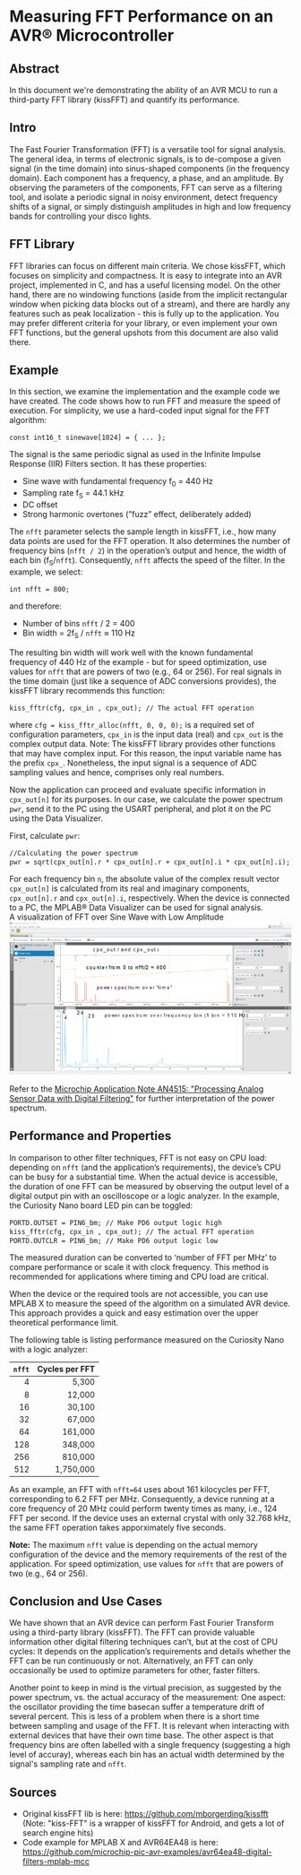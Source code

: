 
# Measuring FFT Performance on an AVR® Microcontroller
## Abstract
In this document we're demonstrating the ability of an AVR MCU to run a third-party FFT library (kissFFT) and quantify its performance. 

## Intro
The Fast Fourier Transformation (FFT) is a versatile tool for signal analysis. The general idea, in terms of electronic signals, is to de-compose a given signal (in the time domain) into sinus-shaped components (in the frequency domain). Each component has a frequency, a phase, and an amplitude. 
By observing the parameters of the components, FFT can serve as a filtering tool, and isolate a periodic signal in noisy environment, detect frequency shifts of a signal, or simply distinguish amplitudes in high and low frequency bands for controlling your disco lights.

## FFT Library
FFT libraries can focus on different main criteria. We chose kissFFT, which focuses on simplicity and compactness. It is easy to integrate into an AVR project, implemented in C, and has a useful licensing model. On the other hand, there are no windowing functions (aside from the implicit rectangular window when picking data blocks out of a stream), and there are hardly any features such as peak localization - this is fully up to the application.
You may prefer different criteria for your library, or even implement your own FFT functions, but the general upshots from this document are also valid there.

## Example
In this section, we examine the implementation and the example code we have created.
The code shows how to run FFT and measure the speed of execution. For simplicity, we use a hard-coded input signal for the FFT algorithm:
```
const int16_t sinewave[1024] = { ... };
```
The signal is the same periodic signal as used in the Infinite Impulse Response (IIR) Filters section. It has these properties:
- Sine wave with fundamental frequency f<sub>0</sub> = 440 Hz
- Sampling rate f<sub>S</sub> = 44.1 kHz
- DC offset
- Strong harmonic overtones (”fuzz” effect, deliberately added)

The `nfft` parameter selects the sample length in kissFFT, i.e., how many data points are used for the FFT operation. It also determines the number of frequency bins (`nfft / 2`) in the operation’s output and hence, the width of each
bin (f<sub>S</sub>/`nfft`). Consequently, `nfft` affects the speed of the filter.
In the example, we select:
```
int nfft = 800;
```
and therefore:
- Number of bins `nfft` / 2 = 400
- Bin width = 2f<sub>S</sub> / `nfft` ≈ 110 Hz

The resulting bin width will work well with the known fundamental frequency of 440 Hz of the example - but for speed optimization, use values for `nfft` that are powers of two (e.g., 64 or 256).
For real signals in the time domain (just like a sequence of ADC conversions provides), the kissFFT library recommends this function:
```
kiss_fftr(cfg, cpx_in , cpx_out); // The actual FFT operation
```
where `cfg = kiss_fftr_alloc(nfft, 0, 0, 0);` is a required set of configuration parameters, `cpx_in` is the input data (real) and `cpx_out` is the complex output data.
Note: The kissFFT library provides other functions that may have complex input. For this reason, the input variable name has the prefix `cpx_`. Nonetheless, the input signal is a sequence of ADC sampling values and hence, comprises only real numbers.

Now the application can proceed and evaluate specific information in `cpx_out[n]` for its purposes. In our case, we calculate the power spectrum `pwr`, send it to the PC using the USART peripheral, and plot it on the PC using the Data Visualizer.

First, calculate `pwr`:
```
//Calculating the power spectrum
pwr = sqrt(cpx_out[n].r * cpx_out[n].r + cpx_out[n].i * cpx_out[n].i);
```
For each frequency bin `n`, the absolute value of the complex result vector `cpx_out[n]` is calculated from its real and imaginary components, `cpx_out[n].r` and `cpx_out[n].i`, respectively.
When the device is connected to a PC, the MPLAB® Data Visualizer can be used for signal analysis.  
A visualization of FFT over Sine Wave with Low Amplitude  
![Fast Fourier Transform](images/fft_dirty_sine_with_DC_explained.png)


 Refer to the [Microchip Application Note AN4515: "Processing Analog Sensor Data with Digital Filtering"](https://ww1.microchip.com/downloads/en/Appnotes/ProcessAnalogSensorDataDigitalFiltering-DS00004515.pdf) for further interpretation of the power spectrum.
 
## Performance and Properties
In comparison to other filter techniques, FFT is not easy on CPU load: depending on `nfft` (and the application’s requirements), the device’s CPU can be busy for a substantial time.
When the actual device is accessible, the duration of one FFT can be measured by observing the output level of a digital output pin with an oscilloscope or a logic analyzer. In the example, the Curiosity Nano board LED pin can be
toggled:
```
PORTD.OUTSET = PIN6_bm; // Make PD6 output logic high
kiss_fftr(cfg, cpx_in , cpx_out); // The actual FFT operation
PORTD.OUTCLR = PIN6_bm; // Make PD6 output logic low
```
The measured duration can be converted to ‘number of FFT per MHz’ to compare performance or scale it with clock frequency. This method is recommended for applications where timing and CPU load are critical.

When the device or the required tools are not accessible, you can use MPLAB X to measure the speed of the algorithm on a simulated AVR device. This approach provides a quick and easy estimation over the upper theoretical performance limit.

The following table is listing performance measured on the Curiosity Nano with a logic analyzer:

| `nfft`|Cycles per FFT|
|------:|-------------:|
|4	|5,300|
|8	|12,000|
|16	|30,100|
|32	|67,000|
|64	|161,000|
|128|348,000|
|256|810,000|
|512|1,750,000|

 
As an example, an FFT with `nfft=64` uses about 161 kilocycles per FFT, corresponding to 6.2 FFT per MHz. Consequently, a device running at a core frequency of 20 MHz could perform twenty times as many, i.e., 124 FFT per second. If the device uses an external crystal with only 32.768 kHz, the same FFT operation takes apporximately five seconds.

<b>Note:</b> The maximum `nfft` value is depending on the actual memory configuration of the device and the memory requirements of the rest of the application.
For speed optimization, use values for `nfft` that are powers of two (e.g., 64 or 256).


## Conclusion and Use Cases
We have shown that an AVR device can perform Fast Fourier Transform using a third-party library (kissFFT). The FFT can provide valuable information other digital filtering techniques can’t, but at the cost of CPU cycles: It depends on the application’s requirements and details whether the FFT can be run continuously or not. Alternatively, an FFT can only occasionally be used to optimize parameters for other, faster filters.

Another point to keep in mind is the virtual precision, as suggested by the power spectrum, vs. the actual accuracy of the measurement:
One aspect: the oscillator providing the time basecan suffer a temperature drift of several percent. This is less of a problem when there is a short time between sampling and usage of the FFT. It is relevant when interacting with external devices that have their own time base.
The other aspect is that frequency bins are often labelled with a single frequency (suggesting a high level of accuray), whereas each bin has an actual width determined by the signal's sampling rate and `nfft`.

## Sources
- Original kissFFT lib is here:
https://github.com/mborgerding/kissfft
	<br>(Note: "kiss-FFT" is a wrapper of kissFFT for Android, and gets a lot of search engine hits)
- Code example for MPLAB X and AVR64EA48 is  here:
https://github.com/microchip-pic-avr-examples/avr64ea48-digital-filters-mplab-mcc